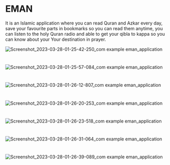 # EMAN

It is an Islamic application where you can read Quran and Azkar every day, save your favourite parts in bookmarks so you can read them anytime, you can listen to the holy Quran radio and able to get your qibla to kappa so you can know about your Your destination in prayer.

![Screenshot_2023-03-28-01-25-42-250_com example eman_application](https://user-images.githubusercontent.com/52718382/228089380-437f941d-263e-44ad-9d56-444dd8774720.jpg)

#

![Screenshot_2023-03-28-01-25-57-084_com example eman_application](https://user-images.githubusercontent.com/52718382/228089423-ff5b8767-1f56-46b2-a716-ba31e1130206.jpg)

#

![Screenshot_2023-03-28-01-26-12-807_com example eman_application](https://user-images.githubusercontent.com/52718382/228089440-a89ec8a5-75db-4348-93c4-9ec4f0c10dc9.jpg)

#

![Screenshot_2023-03-28-01-26-20-253_com example eman_application](https://user-images.githubusercontent.com/52718382/228089464-23fb50f0-d0d1-4bb5-8655-85f5fc6bc233.jpg)

#

![Screenshot_2023-03-28-01-26-23-518_com example eman_application](https://user-images.githubusercontent.com/52718382/228089485-c7f1f575-76c0-4a4e-86d9-33f07d4d3f77.jpg)

#

![Screenshot_2023-03-28-01-26-31-064_com example eman_application](https://user-images.githubusercontent.com/52718382/228089504-d66cc10a-c7be-4d78-a344-8c66e0ac2a25.jpg)

#

![Screenshot_2023-03-28-01-26-39-089_com example eman_application](https://user-images.githubusercontent.com/52718382/228089521-317df196-94c7-47e6-a162-a064e33c85cb.jpg)

#

